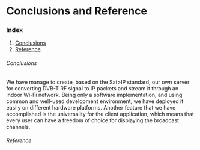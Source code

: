 # Conclusions and Reference

### Index
1. [Conclusions](#conclusions)
2. [Reference](#reference)

###### Conclusions
We have manage to create, based on the Sat>IP standard, our own server for converting DVB-T RF signal to IP packets and stream it through an indoor Wi-Fi network. Being only a software implementation, and using common and well-used development environment, we have deployed it easily on different hardware platforms. Another feature that we have accomplished is the universality for the client application, which means that every user can have a freedom of choice for displaying the broadcast channels.

###### Reference
